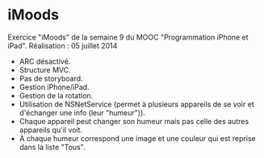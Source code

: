 # iMoods
Exercice "iMoods" de la semaine 9 du MOOC "Programmation iPhone et iPad". Réalisation : 05 juillet 2014

- ARC désactivé.
- Structure MVC.
- Pas de storyboard.
- Gestion iPhone/iPad.
- Gestion de la rotation.
- Utilisation de NSNetService (permet à plusieurs appareils de se voir et d'échanger une info (leur "humeur")).
- Chaque appareil peut changer son humeur mais pas celle des autres appareils qu'il voit.
- À chaque humeur correspond une image et une couleur qui est reprise dans la liste "Tous".
